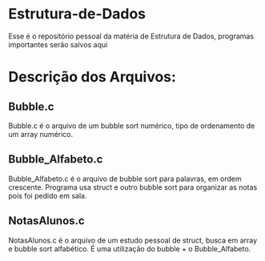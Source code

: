 # Estrutura-de-Dados
Esse é o repositório pessoal da matéria de Estrutura de Dados, programas importantes serão salvos aqui 
# Descrição dos Arquivos:

## Bubble.c
Bubble.c é o arquivo de um bubble sort numérico, tipo de ordenamento de um array numérico.

## Bubble_Alfabeto.c
Bubble_Alfabeto.c é o arquivo de bubble sort para palavras, em ordem crescente. Programa usa struct e outro bubble sort para organizar as notas pois foi pedido em sala.

## NotasAlunos.c
NotasAlunos.c é o arquivo de um estudo pessoal de struct, busca em array e bubble sort alfabético. É uma utilização do bubble + o Bubble_Alfabeto.

